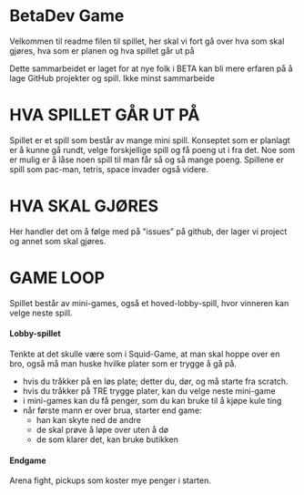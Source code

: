 # BetaDev Game
Velkommen til readme filen til spillet, her skal vi fort gå over hva som skal gjøres, hva som er planen og hva spillet går ut på

Dette sammarbeidet er laget for at nye folk i BETA kan bli mere erfaren på å lage GitHub projekter og spill. Ikke minst sammarbeide 

# HVA SPILLET GÅR UT PÅ
Spillet er et spill som består av mange mini spill. 
Konseptet som er planlagt er å kunne gå rundt, velge forskjellige spill og få poeng ut i fra det.
Noe som er mulig er å låse noen spill til man får så og så mange poeng. 
Spillene er spill som pac-man, tetris, space invader også videre. 

# HVA SKAL GJØRES
Her handler det om å følge med på "issues" på github, der lager vi project og annet som skal gjøres.

# GAME LOOP
Spillet består av mini-games, også et hoved-lobby-spill, hvor vinneren kan velge neste spill.

#### Lobby-spillet
Tenkte at det skulle være som i Squid-Game, at man skal hoppe over en bro, også må man huske hvilke plater som er trygge å gå på.
* hvis du tråkker på en løs plate; detter du, dør, og må starte fra scratch.
* hvis du tråkker på TRE trygge plater, kan du velge neste mini-game
* i mini-games kan du få penger, som du kan bruke til å kjøpe kule ting
* når første mann er over brua, starter end game:
  * han kan skyte ned de andre
  * de skal prøve å løpe over uten å dø
  * de som klarer det, kan bruke butikken
  
 #### Endgame
 Arena fight, pickups som koster mye penger i starten.
